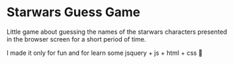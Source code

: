 # Starwars Guess Game

Little game about guessing the names of the starwars characters presented in the
browser screen for a short period of time.

I made it only for fun and for learn some jsquery + js + html + css 👾
